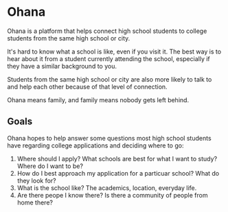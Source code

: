 # Ohana

Ohana is a platform that helps connect high school students to college students from the same high school or city.

It's hard to know what a school is like, even if you visit it. The best way is to hear about it from a 
student currently attending the school, especially if they have a similar background to you.

Students from the same high school or city are also more likely to talk to and help each other because of that level of connection.

Ohana means family, and family means nobody gets left behind.

## Goals
Ohana hopes to help answer some questions most high school students have regarding college applications and deciding where to go:
1) Where should I apply? What schools are best for what I want to study? Where do I want to be?
2) How do I best approach my application for a particuar school? What do they look for? 
3) What is the school like? The academics, location, everyday life.
4) Are there peope I know there? Is there a community of people from home there?
